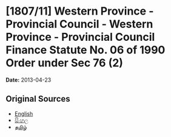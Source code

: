 # [1807/11] Western Province - Provincial Council - Western Province - Provincial Council Finance Statute No. 06 of 1990 Order under Sec 76 (2)

**Date:** 2013-04-23

## Original Sources

- [English](https://documents.gov.lk/view/extra-gazettes/2013/4/1807-11_E.pdf)
- [සිංහල](https://documents.gov.lk/view/extra-gazettes/2013/4/1807-11_S.pdf)
- [தமிழ்](https://documents.gov.lk/view/extra-gazettes/2013/4/1807-11_T.pdf)
